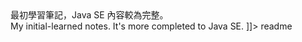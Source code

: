 <snippet>
  <content><![CDATA[
# notes

最初學習筆記，Java SE 內容較為完整。<br>
My initial-learned notes. It's more completed to Java SE. 
]]></content>
  <tabTrigger>readme</tabTrigger>
</snippet>
